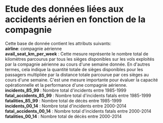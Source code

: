 # Etude des données liées aux accidents aérien en fonction de la compagnie  
Cette base de donnée contient les attributs suivants:  
**airline**: compagnie aérienne  
**avail_seat_km_per_week** : Cette mesure représente le nombre total de kilomètres parcourus par tous les sièges disponibles sur les vols exploités par la compagnie   aérienne au cours d'une semaine donnée. En d'autres termes, cela indique la quantité totale de sièges disponibles pour les passagers  multipliée par la distance totale parcourue par ces sièges au cours d'une semaine. C'est une mesure importante pour évaluer la capacité  opérationnelle et la performance d'une compagnie aérienne.  
**incidents_85_99** : Nombre total d'incidents entre 1985-1999  
**fatal_accidents_85_99** : Nombre total d'incidents fatals entre 1985-1999  
**fatalities_85_99** : Nombre total de décès entre 1985-1999  
**incidents_00_14** : Nombre total d'incidents entre 2000-2014  
**fatal_accidents_00_14** : Nombre total d'incidents fatals entre 2000-2014  
**fatalities_00_14** : Nombre total de décès entre 2000-2014  
